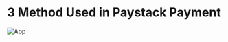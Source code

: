 # 3 Method Used in Paystack Payment 


<img src="https://res.cloudinary.com/chuksmbanaso/image/upload/v1661434286/media/Screenshot_9_rm2c7a.png" title="App" alt="App">